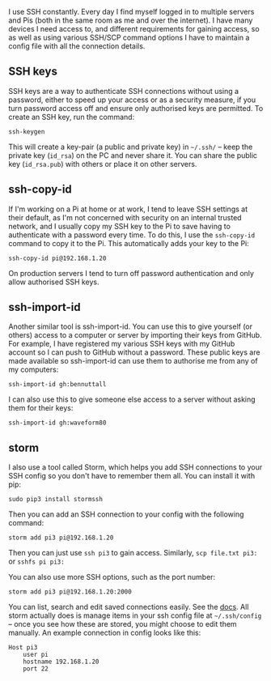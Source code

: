 I use SSH constantly. Every day I find myself logged in to multiple servers and Pis (both in the
same room as me and over the internet). I have many devices I need access to, and different
requirements for gaining access, so as well as using various SSH/SCP command options I have to
maintain a config file with all the connection details.

## SSH keys

SSH keys are a way to authenticate SSH connections without using a password, either to speed up your
access or as a security measure, if you turn password access off and ensure only authorised keys are
permitted. To create an SSH key, run the command:

```
ssh-keygen
```

This will create a key-pair (a public and private key) in `~/.ssh/` – keep the private key
(`id_rsa`) on the PC and never share it. You can share the public key (`id_rsa.pub`) with others or
place it on other servers.

## ssh-copy-id

If I'm working on a Pi at home or at work, I tend to leave SSH settings at their default, as I'm not
concerned with security on an internal trusted network, and I usually copy my SSH key to the Pi to
save having to authenticate with a password every time. To do this, I use the `ssh-copy-id` command
to copy it to the Pi. This automatically adds your key to the Pi:

```
ssh-copy-id pi@192.168.1.20
```

On production servers I tend to turn off password authentication and only allow authorised SSH keys.

## ssh-import-id

Another similar tool is ssh-import-id. You can use this to give yourself (or others) access to a
computer or server by importing their keys from GitHub. For example, I have registered my various
SSH keys with my GitHub account so I can push to GitHub without a password. These public keys are
made available so ssh-import-id can use them to authorise me from any of my computers:

```
ssh-import-id gh:bennuttall
```

I can also use this to give someone else access to a server without asking them for their keys:

```
ssh-import-id gh:waveform80
```

## storm

I also use a tool called Storm, which helps you add SSH connections to your SSH config so you don't
have to remember them all. You can install it with pip:

```
sudo pip3 install stormssh
```

Then you can add an SSH connection to your config with the following command:

```
storm add pi3 pi@192.168.1.20
```

Then you can just use `ssh pi3` to gain access. Similarly, `scp file.txt pi3:` or `sshfs pi pi3:`

You can also use more SSH options, such as the port number:

```
storm add pi3 pi@192.168.1.20:2000
```

You can list, search and edit saved connections easily. See the
[docs](https://stormssh.readthedocs.io/en/stable/usage.html). All storm actually does is manage
items in your ssh config file at `~/.ssh/config` – once you see how these are stored, you might
choose to edit them manually. An example connection in config looks like this:

```
Host pi3
    user pi
    hostname 192.168.1.20
    port 22
```
